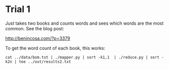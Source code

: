 # Trial 1

Just takes two books and counts words and sees which words are the most common.  See the
blog post: 

http://benincosa.com/?p=3379

To get the word count of each book, this works: 

```
cat ../data/bom.txt | ./mapper.py | sort -k1,1  | ./reduce.py | sort -k2n | tee ../out/results2.txt
```


